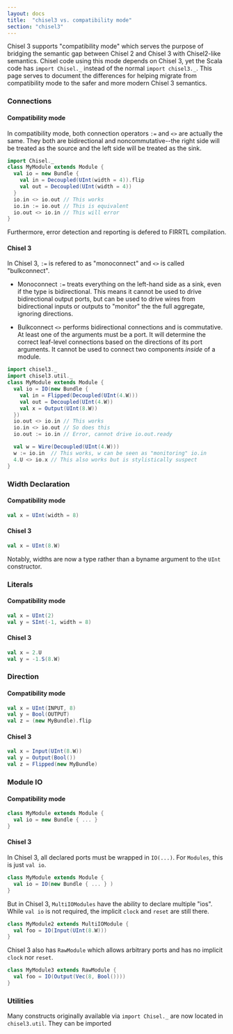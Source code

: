 ```yaml
---
layout: docs
title:  "chisel3 vs. compatibility mode"
section: "chisel3"
---
```


Chisel 3 supports "compatibility mode" which serves the purpose of bridging
the semantic gap between Chisel 2 and Chisel 3 with Chisel2-like semantics.
Chisel code using this mode depends on Chisel 3, yet the Scala code has
`import Chisel._` instead of the normal `import chisel3._`. This page serves
to document the differences for helping migrate from compatibility mode to the
safer and more modern Chisel 3 semantics.

### Connections

#### Compatibility mode

In compatibility mode, both connection operators `:=` and `<>` are actually the same.
They both are bidirectional and noncommutative--the right side will be treated as
the source and the left side will be treated as the sink.

```scala
import Chisel._
class MyModule extends Module {
  val io = new Bundle {
    val in = Decoupled(UInt(width = 4)).flip
    val out = Decoupled(UInt(width = 4))
  }
  io.in <> io.out // This works
  io.in := io.out // This is equivalent
  io.out <> io.in // This will error
}
```
Furthermore, error detection and reporting is defered to FIRRTL compilation.

#### Chisel 3

In Chisel 3, `:=` is refered to as "monoconnect" and `<>` is called "bulkconnect".

* Monoconnect
`:=` treats everything on the left-hand side as a sink, even if the type is
bidirectional. This means it cannot be used to drive bidirectional output ports,
but can be used to drive wires from bidirectional inputs or outputs to "monitor"
the the full aggregate, ignoring directions.

* Bulkconnect
`<>` performs bidirectional connections and is commutative. At least one of the
arguments must be a port.
It will determine the correct leaf-level connections based on the directions of
its port arguments.
It cannot be used to connect two components _inside_ of a module.

```scala
import chisel3._
import chisel3.util._
class MyModule extends Module {
  val io = IO(new Bundle {
    val in = Flipped(Decoupled(UInt(4.W)))
    val out = Decoupled(UInt(4.W))
    val x = Output(UInt(8.W))
  })
  io.out <> io.in // This works
  io.in <> io.out // So does this
  io.out := io.in // Error, cannot drive io.out.ready

  val w = Wire(Decoupled(UInt(4.W)))
  w := io.in  // This works, w can be seen as "monitoring" io.in
  4.U <> io.x // This also works but is stylistically suspect
}
```

### Width Declaration

#### Compatibility mode
```scala
val x = UInt(width = 8)
```
#### Chisel 3
```scala
val x = UInt(8.W)
```
Notably, widths are now a type rather than a byname argument to the `UInt`
constructor.


### Literals

#### Compatibility mode
```scala
val x = UInt(2)
val y = SInt(-1, width = 8)
```
#### Chisel 3
```scala
val x = 2.U
val y = -1.S(8.W)
```

### Direction

#### Compatibility mode
```scala
val x = UInt(INPUT, 8)
val y = Bool(OUTPUT)
val z = (new MyBundle).flip
```
#### Chisel 3
```scala
val x = Input(UInt(8.W))
val y = Output(Bool())
val z = Flipped(new MyBundle)
```

### Module IO
#### Compatibility mode
```scala
class MyModule extends Module {
  val io = new Bundle { ... }
}
```
#### Chisel 3

In Chisel 3, all declared ports must be wrapped in `IO(...)`. For `Modules`,
this is just `val io`.
```scala
class MyModule extends Module {
  val io = IO(new Bundle { ... } )
}
```
But in Chisel 3, `MultiIOModules` have the ability to declare multiple "ios". 
While `val io` is not required, the implicit `clock` and `reset` are still there.
```scala
class MyModule2 extends MultiIOModule {
  val foo = IO(Input(UInt(8.W)))
}
```
Chisel 3 also has `RawModule` which allows arbitrary ports and has no implicit
`clock` nor `reset`.
```scala
class MyModule3 extends RawModule {
  val foo = IO(Output(Vec(8, Bool())))
}
```

### Utilities

Many constructs originally available via `import Chisel._` are now located in
`chisel3.util`. They can be imported 
